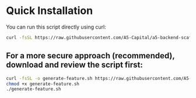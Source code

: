 # Quick Installation

You can run this script directly using curl:

```bash
curl -fsSL https://raw.githubusercontent.com/A5-Capital/a5-backend-scaffold/main/generate-feature.sh | bash
```

## For a more secure approach (recommended), download and review the script first:

```bash
curl -fsSL -o generate-feature.sh https://raw.githubusercontent.com/A5-Capital/a5-backend-scaffold/main/generate-feature.sh
chmod +x generate-feature.sh
./generate-feature.sh
```

